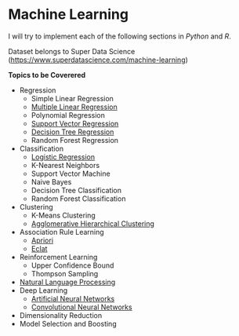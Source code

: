 # Machine Learning

I will try to implement each of the following sections in *Python* and *R*.

Dataset belongs to Super Data Science (https://www.superdatascience.com/machine-learning)

**Topics to be Coverered**
  * Regression
       * Simple Linear Regression
       * [Multiple Linear Regression](https://github.com/detel/Machine-Learning/tree/master/MultipleLinearRegression)
       * Polynomial Regression
       * [Support Vector Regression](https://github.com/detel/Machine-Learning/tree/master/SupportVectorRegressor)
       * [Decision Tree Regression](https://github.com/detel/Machine-Learning/tree/master/DecisionTreeRegression)
       * Random Forest Regression
  * Classification
       * [Logistic Regression](https://github.com/detel/Machine-Learning/tree/master/LogisticRegression)
       * K-Nearest Neighbors
       * Support Vector Machine
       * Naive Bayes
       * Decision Tree Classification
       * Random Forest Classification
  * Clustering
       * K-Means Clustering
       * [Agglomerative Hierarchical Clustering](https://github.com/detel/Machine-Learning/tree/master/AgglomerativeHierarchicalClustering)
  * Association Rule Learning
       * [Apriori](https://github.com/detel/Machine-Learning/tree/master/AprioriAlgorithm)
       * [Eclat](https://github.com/detel/Machine-Learning/tree/master/EclatAlgorithm)
  * Reinforcement Learning
       * Upper Confidence Bound
       * Thompson Sampling
  * [Natural Language Processing](https://github.com/detel/Machine-Learning/tree/master/NaturalLanguageProcessing)
  * Deep Learning
       * [Artificial Neural Networks](https://github.com/detel/Machine-Learning/tree/master/ArtificialNeuralNetwork)
       * [Convolutional Neural Networks](https://github.com/detel/Machine-Learning/tree/master/ConvolutionalNeuralNetwork)
  * Dimensionality Reduction
  * Model Selection and Boosting
